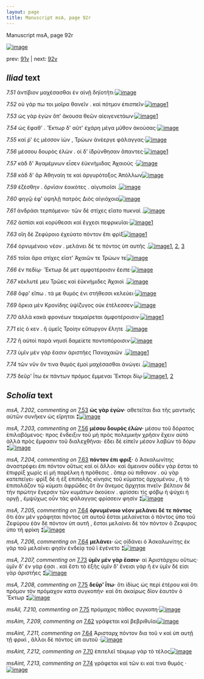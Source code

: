 ```yaml
---
layout: page
title: Manuscript msA, page 92r
---
```


Manuscript msA, page 92r

[![image](http://www.homermultitext.org/iipsrv?OBJ=IIP,1.0&FIF=/project/homer/pyramidal/deepzoom/hmt/vaimg/2017a/VA092RN_0264.tif&WID=100&CVT=JPEG)](http://www.homermultitext.org/ict2/?urn=urn:cite2:hmt:vaimg.2017a:VA092RN_0264)

prev:  [91v](../91v/) | next:  [92v](../92v/)

## *Iliad* text

*7.51* <a id="7.51"/> ἀντίβιον μαχέσασθαι ἐν αἰνῇ δηϊοτῆτι·[![image](http://www.homermultitext.org/iipsrv?OBJ=IIP,1.0&FIF=/project/homer/pyramidal/deepzoom/hmt/vaimg/2017a/VA092RN_0264.tif&RGN=0.1642,0.2164,0.3944,0.0376&WID=1000&CVT=JPEG)](http://www.homermultitext.org/ict2/?urn=urn:cite2:hmt:vaimg.2017a:VA092RN_0264@0.1642,0.2164,0.3944,0.0376)

*7.52* <a id="7.52"/> οὐ γάρ πω τοι μοῖρα θανεῖν . καὶ πότμον ἐπισπεῖν·[![image](http://www.homermultitext.org/iipsrv?OBJ=IIP,1.0&FIF=/project/homer/pyramidal/deepzoom/hmt/vaimg/2017a/VA092RN_0264.tif&RGN=0.1692,0.2389,0.4154,0.0376&WID=1000&CVT=JPEG)](http://www.homermultitext.org/ict2/?urn=urn:cite2:hmt:vaimg.2017a:VA092RN_0264@0.1692,0.2389,0.4154,0.0376)[1](#msA_7.201)

*7.53* <a id="7.53"/> ὡς γὰρ ἐγὼν ὄπ' ἄκουσα θεῶν αἰειγενετάων·[![image](http://www.homermultitext.org/iipsrv?OBJ=IIP,1.0&FIF=/project/homer/pyramidal/deepzoom/hmt/vaimg/2017a/VA092RN_0264.tif&RGN=0.1421,0.2577,0.4374,0.0376&WID=1000&CVT=JPEG)](http://www.homermultitext.org/ict2/?urn=urn:cite2:hmt:vaimg.2017a:VA092RN_0264@0.1421,0.2577,0.4374,0.0376)[1](#msA_7.202)

*7.54* <a id="7.54"/> ὡς ἔφαθ' . Ἕκτωρ δ' αῦτ' ἐχάρη μέγα μῦθον ἀκούσας·[![image](http://www.homermultitext.org/iipsrv?OBJ=IIP,1.0&FIF=/project/homer/pyramidal/deepzoom/hmt/vaimg/2017a/VA092RN_0264.tif&RGN=0.1632,0.275,0.4615,0.0376&WID=1000&CVT=JPEG)](http://www.homermultitext.org/ict2/?urn=urn:cite2:hmt:vaimg.2017a:VA092RN_0264@0.1632,0.275,0.4615,0.0376)

*7.55* <a id="7.55"/> καί ῥ' ἐς μέσσον ἰὼν , Τρώων ἀνέεργε φάλαγγας·[![image](http://www.homermultitext.org/iipsrv?OBJ=IIP,1.0&FIF=/project/homer/pyramidal/deepzoom/hmt/vaimg/2017a/VA092RN_0264.tif&RGN=0.1682,0.2945,0.4094,0.0376&WID=1000&CVT=JPEG)](http://www.homermultitext.org/ict2/?urn=urn:cite2:hmt:vaimg.2017a:VA092RN_0264@0.1682,0.2945,0.4094,0.0376)

*7.56* <a id="7.56"/> μέσσου δουρὸς ἑλὼν . οἱ δ' ἱ̈δρύνθησαν ἅπαντες·[![image](http://www.homermultitext.org/iipsrv?OBJ=IIP,1.0&FIF=/project/homer/pyramidal/deepzoom/hmt/vaimg/2017a/VA092RN_0264.tif&RGN=0.1652,0.3133,0.4094,0.0376&WID=1000&CVT=JPEG)](http://www.homermultitext.org/ict2/?urn=urn:cite2:hmt:vaimg.2017a:VA092RN_0264@0.1652,0.3133,0.4094,0.0376)[1](#msA_7.203)

*7.57* <a id="7.57"/> κὰδ δ' Ἀγαμέμνων εἷσεν ἐϋκνήμιδας Ἀχαιούς ·[![image](http://www.homermultitext.org/iipsrv?OBJ=IIP,1.0&FIF=/project/homer/pyramidal/deepzoom/hmt/vaimg/2017a/VA092RN_0264.tif&RGN=0.1692,0.3306,0.4214,0.0391&WID=1000&CVT=JPEG)](http://www.homermultitext.org/ict2/?urn=urn:cite2:hmt:vaimg.2017a:VA092RN_0264@0.1692,0.3306,0.4214,0.0391)

*7.58* <a id="7.58"/> κὰδ δ' ἂρ Ἀθηναίη τε καὶ ἀργυρότοξος Ἀπόλλων[![image](http://www.homermultitext.org/iipsrv?OBJ=IIP,1.0&FIF=/project/homer/pyramidal/deepzoom/hmt/vaimg/2017a/VA092RN_0264.tif&RGN=0.1682,0.3539,0.4134,0.0368&WID=1000&CVT=JPEG)](http://www.homermultitext.org/ict2/?urn=urn:cite2:hmt:vaimg.2017a:VA092RN_0264@0.1682,0.3539,0.4134,0.0368)

*7.59* <a id="7.59"/> ἑζέσθην . ὄρνῑσιν ἐοικότες . αἰγυπιοῖσι .[![image](http://www.homermultitext.org/iipsrv?OBJ=IIP,1.0&FIF=/project/homer/pyramidal/deepzoom/hmt/vaimg/2017a/VA092RN_0264.tif&RGN=0.1622,0.3711,0.3614,0.0391&WID=1000&CVT=JPEG)](http://www.homermultitext.org/ict2/?urn=urn:cite2:hmt:vaimg.2017a:VA092RN_0264@0.1622,0.3711,0.3614,0.0391)

*7.60* <a id="7.60"/> φηγῷ ἐφ' ὑψηλῇ πατρὸς Διὸς αἰγιόχοιο[![image](http://www.homermultitext.org/iipsrv?OBJ=IIP,1.0&FIF=/project/homer/pyramidal/deepzoom/hmt/vaimg/2017a/VA092RN_0264.tif&RGN=0.1662,0.3937,0.3614,0.0353&WID=1000&CVT=JPEG)](http://www.homermultitext.org/ict2/?urn=urn:cite2:hmt:vaimg.2017a:VA092RN_0264@0.1662,0.3937,0.3614,0.0353)

*7.61* <a id="7.61"/> ἀνδράσι τερπόμενοι· τῶν δὲ στίχες εἵατο πυκναὶ .[![image](http://www.homermultitext.org/iipsrv?OBJ=IIP,1.0&FIF=/project/homer/pyramidal/deepzoom/hmt/vaimg/2017a/VA092RN_0264.tif&RGN=0.1662,0.4125,0.4264,0.0383&WID=1000&CVT=JPEG)](http://www.homermultitext.org/ict2/?urn=urn:cite2:hmt:vaimg.2017a:VA092RN_0264@0.1662,0.4125,0.4264,0.0383)

*7.62* <a id="7.62"/> ἀσπίσι καὶ κορύθεσσι καὶ ἔγχεσι πεφρικυῖαι·[![image](http://www.homermultitext.org/iipsrv?OBJ=IIP,1.0&FIF=/project/homer/pyramidal/deepzoom/hmt/vaimg/2017a/VA092RN_0264.tif&RGN=0.1642,0.4328,0.4004,0.0353&WID=1000&CVT=JPEG)](http://www.homermultitext.org/ict2/?urn=urn:cite2:hmt:vaimg.2017a:VA092RN_0264@0.1642,0.4328,0.4004,0.0353)[1](#msAim_7.209)

*7.63* <a id="7.63"/> οἵη δὲ Ζεφύροιο ἐχεύατο πόντον ἔπι φρὶξ[![image](http://www.homermultitext.org/iipsrv?OBJ=IIP,1.0&FIF=/project/homer/pyramidal/deepzoom/hmt/vaimg/2017a/VA092RN_0264.tif&RGN=0.1632,0.45,0.3704,0.0406&WID=1000&CVT=JPEG)](http://www.homermultitext.org/ict2/?urn=urn:cite2:hmt:vaimg.2017a:VA092RN_0264@0.1632,0.45,0.3704,0.0406)[1](#msA_7.204)

*7.64* <a id="7.64"/> ὀρνυμένοιο νέον . μελάνει δέ τε πόντος ὑπ αυτῆς .[![image](http://www.homermultitext.org/iipsrv?OBJ=IIP,1.0&FIF=/project/homer/pyramidal/deepzoom/hmt/vaimg/2017a/VA092RN_0264.tif&RGN=0.1622,0.4696,0.4254,0.0338&WID=1000&CVT=JPEG)](http://www.homermultitext.org/ict2/?urn=urn:cite2:hmt:vaimg.2017a:VA092RN_0264@0.1622,0.4696,0.4254,0.0338)[1](#msA_7.206), [2](#msA_7.205), [3](#msAint_7.211)

*7.65* <a id="7.65"/> τοῖαι ἄρα στίχες εἵατ' Ἀχαιῶν τε Τρώων τε[![image](http://www.homermultitext.org/iipsrv?OBJ=IIP,1.0&FIF=/project/homer/pyramidal/deepzoom/hmt/vaimg/2017a/VA092RN_0264.tif&RGN=0.1602,0.4891,0.3954,0.0361&WID=1000&CVT=JPEG)](http://www.homermultitext.org/ict2/?urn=urn:cite2:hmt:vaimg.2017a:VA092RN_0264@0.1602,0.4891,0.3954,0.0361)

*7.66* <a id="7.66"/> ἐν πεδίῳ· Ἕκτωρ δὲ μετ αμφοτέροισιν ἔειπε·[![image](http://www.homermultitext.org/iipsrv?OBJ=IIP,1.0&FIF=/project/homer/pyramidal/deepzoom/hmt/vaimg/2017a/VA092RN_0264.tif&RGN=0.1612,0.5064,0.4154,0.0361&WID=1000&CVT=JPEG)](http://www.homermultitext.org/ict2/?urn=urn:cite2:hmt:vaimg.2017a:VA092RN_0264@0.1612,0.5064,0.4154,0.0361)

*7.67* <a id="7.67"/> κέκλυτέ μευ Τρῶες καὶ ἐϋκνήμιδες Ἀχαιοὶ .[![image](http://www.homermultitext.org/iipsrv?OBJ=IIP,1.0&FIF=/project/homer/pyramidal/deepzoom/hmt/vaimg/2017a/VA092RN_0264.tif&RGN=0.1602,0.5244,0.4094,0.0413&WID=1000&CVT=JPEG)](http://www.homermultitext.org/ict2/?urn=urn:cite2:hmt:vaimg.2017a:VA092RN_0264@0.1602,0.5244,0.4094,0.0413)

*7.68* <a id="7.68"/> ὄφρ' εἴπω . τά με θυμὸς ἐνι στήθεσσι κελεύει·[![image](http://www.homermultitext.org/iipsrv?OBJ=IIP,1.0&FIF=/project/homer/pyramidal/deepzoom/hmt/vaimg/2017a/VA092RN_0264.tif&RGN=0.1602,0.5455,0.4094,0.0346&WID=1000&CVT=JPEG)](http://www.homermultitext.org/ict2/?urn=urn:cite2:hmt:vaimg.2017a:VA092RN_0264@0.1602,0.5455,0.4094,0.0346)

*7.69* <a id="7.69"/> ὅρκια μὲν Κρονίδης ὑψίζυγος οὐκ ἐτέλεσσεν·[![image](http://www.homermultitext.org/iipsrv?OBJ=IIP,1.0&FIF=/project/homer/pyramidal/deepzoom/hmt/vaimg/2017a/VA092RN_0264.tif&RGN=0.1622,0.5627,0.4164,0.0368&WID=1000&CVT=JPEG)](http://www.homermultitext.org/ict2/?urn=urn:cite2:hmt:vaimg.2017a:VA092RN_0264@0.1622,0.5627,0.4164,0.0368)

*7.70* <a id="7.70"/> ἀλλὰ κακὰ φρονέων τεκμαίρεται ἀμφοτέροισιν·[![image](http://www.homermultitext.org/iipsrv?OBJ=IIP,1.0&FIF=/project/homer/pyramidal/deepzoom/hmt/vaimg/2017a/VA092RN_0264.tif&RGN=0.1592,0.5808,0.4474,0.0421&WID=1000&CVT=JPEG)](http://www.homermultitext.org/ict2/?urn=urn:cite2:hmt:vaimg.2017a:VA092RN_0264@0.1592,0.5808,0.4474,0.0421)[1](#msAint_7.212)

*7.71* <a id="7.71"/> εἰς ό κεν . ἢ ὑμεῖς Τροίην εὔπυργον ἕλητε .[![image](http://www.homermultitext.org/iipsrv?OBJ=IIP,1.0&FIF=/project/homer/pyramidal/deepzoom/hmt/vaimg/2017a/VA092RN_0264.tif&RGN=0.1572,0.6026,0.4174,0.0391&WID=1000&CVT=JPEG)](http://www.homermultitext.org/ict2/?urn=urn:cite2:hmt:vaimg.2017a:VA092RN_0264@0.1572,0.6026,0.4174,0.0391)

*7.72* <a id="7.72"/> ἢ αὐτοὶ παρὰ νηυσὶ δαμείετε ποντοπόροισιν·[![image](http://www.homermultitext.org/iipsrv?OBJ=IIP,1.0&FIF=/project/homer/pyramidal/deepzoom/hmt/vaimg/2017a/VA092RN_0264.tif&RGN=0.1592,0.6198,0.4094,0.0368&WID=1000&CVT=JPEG)](http://www.homermultitext.org/ict2/?urn=urn:cite2:hmt:vaimg.2017a:VA092RN_0264@0.1592,0.6198,0.4094,0.0368)

*7.73* <a id="7.73"/> ὑμῖν μὲν γὰρ ἔασιν ἀριστῆες Παναχαιῶν .[![image](http://www.homermultitext.org/iipsrv?OBJ=IIP,1.0&FIF=/project/homer/pyramidal/deepzoom/hmt/vaimg/2017a/VA092RN_0264.tif&RGN=0.1552,0.6409,0.4094,0.0368&WID=1000&CVT=JPEG)](http://www.homermultitext.org/ict2/?urn=urn:cite2:hmt:vaimg.2017a:VA092RN_0264@0.1552,0.6409,0.4094,0.0368)[1](#msA_7.207)

*7.74* <a id="7.74"/> τῶν νῦν ὅν τινα θυμὸς ἐμοὶ μαχέσασθαι ἀνώγει .[![image](http://www.homermultitext.org/iipsrv?OBJ=IIP,1.0&FIF=/project/homer/pyramidal/deepzoom/hmt/vaimg/2017a/VA092RN_0264.tif&RGN=0.1552,0.6589,0.4184,0.0368&WID=1000&CVT=JPEG)](http://www.homermultitext.org/ict2/?urn=urn:cite2:hmt:vaimg.2017a:VA092RN_0264@0.1552,0.6589,0.4184,0.0368)[1](#msAint_7.213)

*7.75* <a id="7.75"/> δεῦρ' ΐτω ἐκ πάντων πρόμος ἔμμεναι Ἕκτορι δίῳ·[![image](http://www.homermultitext.org/iipsrv?OBJ=IIP,1.0&FIF=/project/homer/pyramidal/deepzoom/hmt/vaimg/2017a/VA092RN_0264.tif&RGN=0.1471,0.6747,0.4525,0.0383&WID=1000&CVT=JPEG)](http://www.homermultitext.org/ict2/?urn=urn:cite2:hmt:vaimg.2017a:VA092RN_0264@0.1471,0.6747,0.4525,0.0383)[1](#msA_7.208), [2](#msAil_7.210)

## *Scholia* text

*msA, 7.202, commenting on* [7.53](#7.53)  <a id="msA_7.202"/> **ὡς γὰρ ἐγὼν·** αθετεῖται δια τῆς μαντικῆς αὐτῶν συνῆκεν ὡς εἴρηται ⁑[![image](http://www.homermultitext.org/iipsrv?OBJ=IIP,1.0&FIF=/project/homer/pyramidal/deepzoom/hmt/vaimg/2017a/VA092RN_0264.tif&RGN=0.2217,0.1267,0.3463,0.0195&WID=1000&CVT=JPEG)](http://www.homermultitext.org/ict2/?urn=urn:cite2:hmt:vaimg.2017a:VA092RN_0264@0.2217,0.1267,0.3463,0.0195)

*msA, 7.203, commenting on* [7.56](#7.56)  <a id="msA_7.203"/> **μέσου δουρὸς ἑλὼν·** μέσου τοῦ δόρατος ἐπιλαβόμενος· προς ἔνδειξιν τοῦ μὴ πρὸς πολεμικὴν χρῆσιν ἔχειν αὐτὸ ἀλλὰ πρὸς ἔμφασιν τοῦ διαλεχθῆναι· ἔδει δὲ εἰπεῖν μέσον λαβὼν τὸ δόρυ ⁑[![image](http://www.homermultitext.org/iipsrv?OBJ=IIP,1.0&FIF=/project/homer/pyramidal/deepzoom/hmt/vaimg/2017a/VA092RN_0264.tif&RGN=0.1829,0.1367,0.6273,0.0368&WID=1000&CVT=JPEG)](http://www.homermultitext.org/ict2/?urn=urn:cite2:hmt:vaimg.2017a:VA092RN_0264@0.1829,0.1367,0.6273,0.0368)

*msA, 7.204, commenting on* [7.63](#7.63)  <a id="msA_7.204"/> **πόντον ἐπι φριξ·** ὁ Ἀσκαλωνίτης ἀναστρέφει ἐπι πόντον οὕτως καὶ οἱ ἄλλοι· καὶ ἄμεινον οὐδὲν γὰρ ἔσται τὸ ἐπιφρὶξ χωρὶς εἰ μὴ παρέλκη ἡ πρόθεσις . ὅπερ οὐ πιθανον . οὐ γὰρ κατεπείγει· φρίξ δὲ ἡ ἐξ επιπολῆς κίνησις τοῦ κύματος ἀρχομένου , ἢ τὸ ἐπιπολάζον τῷ κύματι ἀφρῶδες ὅτ ἂν ἄνεμος ἄρχηται πνεῖν· βέλτιον δὲ τὴν πρώτην ἔγερσιν τῶν κυμάτων ἀκούειν . φρίσσει τίς φόβῳ ἠ ψύχει ἠ οργῇ , ἐμψύχως οὖν τὰς φάλαγγας φρίσσειν φησίν ⁑[![image](http://www.homermultitext.org/iipsrv?OBJ=IIP,1.0&FIF=/project/homer/pyramidal/deepzoom/hmt/vaimg/2017a/VA092RN_0264.tif&RGN=0.5828,0.4612,0.2149,0.1448&WID=1000&CVT=JPEG)](http://www.homermultitext.org/ict2/?urn=urn:cite2:hmt:vaimg.2017a:VA092RN_0264@0.5828,0.4612,0.2149,0.1448)

*msA, 7.205, commenting on* [7.64](#7.64)  <a id="msA_7.205"/> **ὀρνυμένοιο νέον μελάνει δέ τε πόντος** ὅτι ἐὰν μὲν γράφηται πόντος ὑπ αυτοῦ ἔσται μελαίνεται ὁ πόντος ὑπο τοῦ Ζεφύρου ἐὰν δὲ πόντον ὑπ αυτῆ , ἔσται μελαίνει δὲ τὸν πόντον ὁ Ζεφυρος ὑπο τῆ φρίκη ⁑[![image](http://www.homermultitext.org/iipsrv?OBJ=IIP,1.0&FIF=/project/homer/pyramidal/deepzoom/hmt/vaimg/2017a/VA092RN_0264.tif&RGN=0.5861,0.6136,0.2164,0.0648&WID=1000&CVT=JPEG)](http://www.homermultitext.org/ict2/?urn=urn:cite2:hmt:vaimg.2017a:VA092RN_0264@0.5861,0.6136,0.2164,0.0648)

*msA, 7.206, commenting on* [7.64](#7.64)  <a id="msA_7.206"/> **μελάνει·** ὡς οἰδάνει ὁ Ἀσκαλωνίτης ἐκ γὰρ τοῦ μελαίνει φησὶν ἐνδείᾳ τοῦ ϊ ἐγένετο ⁑[![image](http://www.homermultitext.org/iipsrv?OBJ=IIP,1.0&FIF=/project/homer/pyramidal/deepzoom/hmt/vaimg/2017a/VA092RN_0264.tif&RGN=0.5903,0.6796,0.204,0.0499&WID=1000&CVT=JPEG)](http://www.homermultitext.org/ict2/?urn=urn:cite2:hmt:vaimg.2017a:VA092RN_0264@0.5903,0.6796,0.204,0.0499)

*msA, 7.207, commenting on* [7.73](#7.73)  <a id="msA_7.207"/> **ὑμῖν μὲν γὰρ ἔασιν·** αἱ Ἀριστάρχου οὕτως· ὑμῖν δ' ἐν γὰρ έασι . καὶ ἔστι τὸ ἑξῆς ὑμῖν δ' ἔνεισι γάρ ἢ ἐν ὑμῖν δέ εἰσι γὰρ ἀριστῆες ⁑[![image](http://www.homermultitext.org/iipsrv?OBJ=IIP,1.0&FIF=/project/homer/pyramidal/deepzoom/hmt/vaimg/2017a/VA092RN_0264.tif&RGN=0.1488,0.7178,0.6303,0.0285&WID=1000&CVT=JPEG)](http://www.homermultitext.org/ict2/?urn=urn:cite2:hmt:vaimg.2017a:VA092RN_0264@0.1488,0.7178,0.6303,0.0285)

*msA, 7.208, commenting on* [7.75](#7.75)  <a id="msA_7.208"/> **δεῦρ' ΐτω·** ὅτι ἰδίως ὡς περὶ ἑτέρου καὶ ὅτι πρόμον τὸν πρόμαχον κατα συγκοπήν· καὶ ὅτι ἀκαίρως δῖον ἑαυτὸν ὁ Ἕκτωρ ⁑[![image](http://www.homermultitext.org/iipsrv?OBJ=IIP,1.0&FIF=/project/homer/pyramidal/deepzoom/hmt/vaimg/2017a/VA092RN_0264.tif&RGN=0.1533,0.7349,0.6315,0.031&WID=1000&CVT=JPEG)](http://www.homermultitext.org/ict2/?urn=urn:cite2:hmt:vaimg.2017a:VA092RN_0264@0.1533,0.7349,0.6315,0.031)

*msAil, 7.210, commenting on* [7.75](#7.75)  <a id="msAil_7.210"/> πρόμαχος πάθος συγκοπη·[![image](http://www.homermultitext.org/iipsrv?OBJ=IIP,1.0&FIF=/project/homer/pyramidal/deepzoom/hmt/vaimg/2017a/VA092RN_0264.tif&RGN=0.267,0.7005,0.198,0.0255&WID=1000&CVT=JPEG)](http://www.homermultitext.org/ict2/?urn=urn:cite2:hmt:vaimg.2017a:VA092RN_0264@0.267,0.7005,0.198,0.0255)

*msAim, 7.209, commenting on* [7.62](#7.62)  <a id="msAim_7.209"/> γράφεται καὶ βεβριθυῖαι[![image](http://www.homermultitext.org/iipsrv?OBJ=IIP,1.0&FIF=/project/homer/pyramidal/deepzoom/hmt/vaimg/2017a/VA092RN_0264.tif&RGN=0.5475,0.4358,0.0958,0.0332&WID=1000&CVT=JPEG)](http://www.homermultitext.org/ict2/?urn=urn:cite2:hmt:vaimg.2017a:VA092RN_0264@0.5475,0.4358,0.0958,0.0332)

*msAint, 7.211, commenting on* [7.64](#7.64)  <a id="msAint_7.211"/> Ἀρισταρχ πόντον δια τοῦ ν καὶ ὑπ αυτῇ τῇ φρικὶ , ἄλλοι δὲ πόντος ὑπ αυτοῦ ·[![image](http://www.homermultitext.org/iipsrv?OBJ=IIP,1.0&FIF=/project/homer/pyramidal/deepzoom/hmt/vaimg/2017a/VA092RN_0264.tif&RGN=0.0967,0.4684,0.0767,0.0557&WID=1000&CVT=JPEG)](http://www.homermultitext.org/ict2/?urn=urn:cite2:hmt:vaimg.2017a:VA092RN_0264@0.0967,0.4684,0.0767,0.0557)

*msAint, 7.212, commenting on* [7.70](#7.70)  <a id="msAint_7.212"/> ἐπιτελεῖ τέκμωρ γὰρ τὸ τέλος[![image](http://www.homermultitext.org/iipsrv?OBJ=IIP,1.0&FIF=/project/homer/pyramidal/deepzoom/hmt/vaimg/2017a/VA092RN_0264.tif&RGN=0.0892,0.5748,0.0767,0.0463&WID=1000&CVT=JPEG)](http://www.homermultitext.org/ict2/?urn=urn:cite2:hmt:vaimg.2017a:VA092RN_0264@0.0892,0.5748,0.0767,0.0463)

*msAint, 7.213, commenting on* [7.74](#7.74)  <a id="msAint_7.213"/> γράφεται καὶ τῶν ει καί τινα θυμός ·[![image](http://www.homermultitext.org/iipsrv?OBJ=IIP,1.0&FIF=/project/homer/pyramidal/deepzoom/hmt/vaimg/2017a/VA092RN_0264.tif&RGN=0.0842,0.6575,0.075,0.0438&WID=1000&CVT=JPEG)](http://www.homermultitext.org/ict2/?urn=urn:cite2:hmt:vaimg.2017a:VA092RN_0264@0.0842,0.6575,0.075,0.0438)